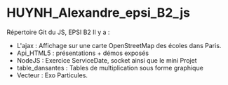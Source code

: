 # HUYNH_Alexandre_epsi_B2_js
Répertoire Git du JS, EPSI B2
Il y a :
  - L'ajax : Affichage sur une carte OpenStreetMap des écoles dans Paris.
  - Api_HTML5 : présentations + démos exposés
  - NodeJS : Exercice ServiceDate, socket ainsi que le mini Projet
  - table_dansantes : Tables de multiplication sous forme graphique
  - Vecteur : Exo Particules.
